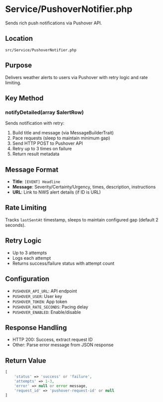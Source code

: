# Service/PushoverNotifier.php

Sends rich push notifications via Pushover API.

## Location
`src/Service/PushoverNotifier.php`

## Purpose
Delivers weather alerts to users via Pushover with retry logic and rate limiting.

## Key Method

### notifyDetailed(array $alertRow)
Sends notification with retry:
1. Build title and message (via MessageBuilderTrait)
2. Pace requests (sleep to maintain minimum gap)
3. Send HTTP POST to Pushover API
4. Retry up to 3 times on failure
5. Return result metadata

## Message Format
- **Title**: `[EVENT] Headline`
- **Message**: Severity/Certainty/Urgency, times, description, instructions
- **URL**: Link to NWS alert details (if ID is URL)

## Rate Limiting
Tracks `lastSentAt` timestamp, sleeps to maintain configured gap (default 2 seconds).

## Retry Logic
- Up to 3 attempts
- Logs each attempt
- Returns success/failure status with attempt count

## Configuration
- `PUSHOVER_API_URL`: API endpoint
- `PUSHOVER_USER`: User key
- `PUSHOVER_TOKEN`: App token
- `PUSHOVER_RATE_SECONDS`: Pacing delay
- `PUSHOVER_ENABLED`: Enable/disable

## Response Handling
- HTTP 200: Success, extract request ID
- Other: Parse error message from JSON response

## Return Value
```php
[
    'status' => 'success' or 'failure',
    'attempts' => 1-3,
    'error' => null or error message,
    'request_id' => 'pushover-request-id' or null
]
```
